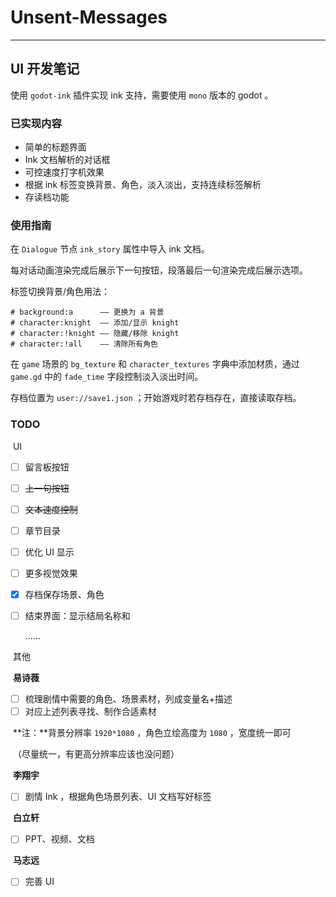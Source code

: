 # Unsent-Messages

------

## UI 开发笔记

使用 `godot-ink` 插件实现 ink 支持，需要使用 `mono` 版本的 godot 。

### 已实现内容

- 简单的标题界面
- Ink 文档解析的对话框
- 可控速度打字机效果
- 根据 ink 标签变换背景、角色，淡入淡出，支持连续标签解析
- 存读档功能

### 使用指南

在 `Dialogue` 节点 `ink_story` 属性中导入 ink 文档。

每对话动画渲染完成后展示下一句按钮，段落最后一句渲染完成后展示选项。

标签切换背景/角色用法：
```
# background:a      —— 更换为 a 背景
# character:knight  —— 添加/显示 knight
# character:!knight —— 隐藏/移除 knight
# character:!all    —— 清除所有角色
```

在 `game` 场景的 `bg_texture` 和 `character_textures` 字典中添加材质，通过 `game.gd` 中的 `fade_time` 字段控制淡入淡出时间。

存档位置为 `user://save1.json` ；开始游戏时若存档存在，直接读取存档。

### TODO

​	UI

- [ ] 留言板按钮

- [ ] ~~上一句按钮~~

- [ ] ~~文本速度控制~~

- [ ] 章节目录

- [ ] 优化 UI 显示

- [ ] 更多视觉效果

- [x] 存档保存场景、角色

- [ ] 结束界面：显示结局名称和

  ……

​	其他

​	**易诗薇**

- [ ] 梳理剧情中需要的角色、场景素材，列成变量名+描述
- [ ] 对应上述列表寻找、制作合适素材

​	**注：**背景分辨率 `1920*1080` ，角色立绘高度为 `1080` ，宽度统一即可

​		（尽量统一，有更高分辨率应该也没问题）

​	**李翔宇**

- [ ] 剧情 Ink ，根据角色场景列表、UI 文档写好标签

​	**白立轩**

- [ ] PPT、视频、文档

​	**马志远**

- [ ] 完善 UI
